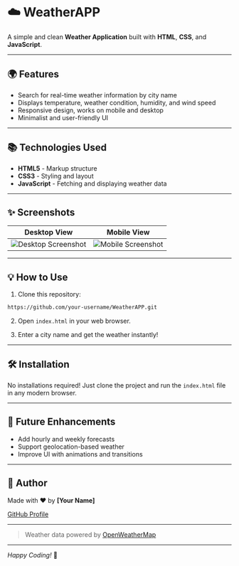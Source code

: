 # ☁️ WeatherAPP

A simple and clean **Weather Application** built with **HTML**, **CSS**, and **JavaScript**.

---

## 🌍 Features
- Search for real-time weather information by city name
- Displays temperature, weather condition, humidity, and wind speed
- Responsive design, works on mobile and desktop
- Minimalist and user-friendly UI

---

## 📚 Technologies Used
- **HTML5** - Markup structure
- **CSS3** - Styling and layout
- **JavaScript** - Fetching and displaying weather data

---

## ✨ Screenshots

| Desktop View | Mobile View |
| :---: | :---: |
| ![Desktop Screenshot](link-to-desktop-screenshot) | ![Mobile Screenshot](link-to-mobile-screenshot) |

---

## 💡 How to Use

1. Clone this repository:
```bash
https://github.com/your-username/WeatherAPP.git
```

2. Open `index.html` in your web browser.

3. Enter a city name and get the weather instantly!

---

## 🛠️ Installation

No installations required! Just clone the project and run the `index.html` file in any modern browser.

---

## 🚀 Future Enhancements
- Add hourly and weekly forecasts
- Support geolocation-based weather
- Improve UI with animations and transitions

---

## 👤 Author

Made with ❤️ by **[Your Name]**

[GitHub Profile](https://github.com/your-username)

---

> Weather data powered by [OpenWeatherMap](https://openweathermap.org/)

---

*Happy Coding!* 🚀

